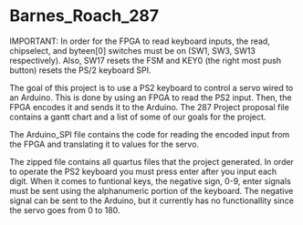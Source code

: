 # Barnes_Roach_287

IMPORTANT: In order for the FPGA to read keyboard inputs, the read, chipselect, and byteen[0] switches must be on (SW1, SW3, SW13 respectively). Also, SW17 resets the FSM and KEY0 (the right most push button) resets the PS/2 keyboard SPI.

The goal of this project is to use a PS2 keyboard to control a servo wired to an Arduino. 
This is done by using an FPGA to read the PS2 input. Then, the FPGA encodes it and sends it to the Arduino.
The 287 Project proposal file contains a gantt chart and a list of some of our goals for the project.

The Arduino_SPI file contains the code for reading the encoded input from the FPGA and translating it to values for the servo.

The zipped file contains all quartus files that the project generated.
In order to operate the PS2 keyboard you must press enter after you input each digit. When it comes to funtional keys, the negative sign, 0-9, enter signals must be sent using the alphanumeric portion of the keyboard. The negative signal can be sent to the Arduino, but it currently has no functionallity since the servo goes from 0 to 180.
